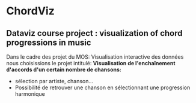 # ChordViz
## Dataviz course project : visualization of chord progressions in music
Dans le cadre des projet du MOS: Visualisation interactive des données nous choisissions le projet intitulé: __Visualisation de l'enchaînement d'accords d'un certain nombre de chansons:__
</br>
- sélection par artiste, chanson...
- Possibilité de retrouver une chanson en sélectionnant une progression harmonique
